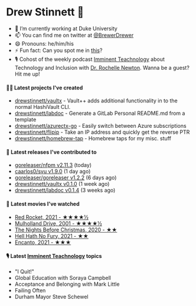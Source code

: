 
# Drew Stinnett 👋

- 🔭 I’m currently working at Duke University
- 📫 You can find me on twitter at [@BrewerDrewer](https://twitter.com/BrewerDrewer)
- 😄 Pronouns: he/him/his
- ⚡ Fun fact: Can you spot me in [this](https://www.youtube.com/watch?v=oL9WnB0qHBA)?
- 🎙 Cohost of the weekly podcast [Imminent Teachnology](https://podcast.imminentteachnology.com/) about Technology and Inclusion with [Dr. Rochelle Newton](https://www.linkedin.com/in/drrochellenewton/). Wanna be a guest? Hit me up!

#### 👨‍💻 Latest projects I've created
- [drewstinnett/vaultx](https://github.com/drewstinnett/vaultx) - Vault&#43;&#43; adds additional functionality in to the normal HashiVault CLI.
- [drewstinnett/labdoc](https://github.com/drewstinnett/labdoc) - Generate a GitLab Personal README.md from a template
- [drewstinnett/azurectx-go](https://github.com/drewstinnett/azurectx-go) - Easily switch between Azure subscriptions
- [drewstinnett/flipip](https://github.com/drewstinnett/flipip) - Take an IP address and quickly get the reverse PTR
- [drewstinnett/homebrew-tap](https://github.com/drewstinnett/homebrew-tap) - Homebrew taps for my misc. stuff

#### 🚀 Latest releases I've contributed to
- [goreleaser/nfpm v2.11.3](https://github.com/goreleaser/nfpm/releases/tag/v2.11.3) (today)
- [caarlos0/svu v1.9.0](https://github.com/caarlos0/svu/releases/tag/v1.9.0) (1 day ago)
- [goreleaser/goreleaser v1.2.2](https://github.com/goreleaser/goreleaser/releases/tag/v1.2.2) (6 days ago)
- [drewstinnett/vaultx v0.1.0](https://github.com/drewstinnett/vaultx/releases/tag/v0.1.0) (1 week ago)
- [drewstinnett/labdoc v0.1.4](https://github.com/drewstinnett/labdoc/releases/tag/v0.1.4) (3 weeks ago)

#### 🍿 Latest movies I've watched
- [Red Rocket, 2021 - ★★★★½](https://letterboxd.com/mondodrew/film/red-rocket-2021/)
- [Mulholland Drive, 2001 - ★★★★½](https://letterboxd.com/mondodrew/film/mulholland-drive/)
- [The Nights Before Christmas, 2020 - ★★](https://letterboxd.com/mondodrew/film/the-nights-before-christmas/)
- [Hell Hath No Fury, 2021 - ★★](https://letterboxd.com/mondodrew/film/hell-hath-no-fury-2021-1/)
- [Encanto, 2021 - ★★★](https://letterboxd.com/mondodrew/film/encanto/)

#### 🎙 Latest [Imminent Teachnology](https://podcast.imminentteachnology.com/) topics
- &#34;I Quit!&#34;
- Global Education with Soraya Campbell
- Acceptance and Belonging with Mark Little
- Failing Often
- Durham Mayor Steve Schewel